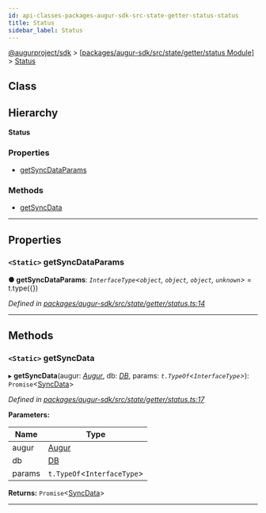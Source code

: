 ```yaml
---
id: api-classes-packages-augur-sdk-src-state-getter-status-status
title: Status
sidebar_label: Status
---
```


[@augurproject/sdk](api-readme.md) > [[packages/augur-sdk/src/state/getter/status Module]](api-modules-packages-augur-sdk-src-state-getter-status-module.md) > [Status](api-classes-packages-augur-sdk-src-state-getter-status-status.md)

## Class

## Hierarchy

**Status**

### Properties

* [getSyncDataParams](api-classes-packages-augur-sdk-src-state-getter-status-status.md#getsyncdataparams)

### Methods

* [getSyncData](api-classes-packages-augur-sdk-src-state-getter-status-status.md#getsyncdata)

---

## Properties

<a id="getsyncdataparams"></a>

### `<Static>` getSyncDataParams

**● getSyncDataParams**: *`InterfaceType`<`object`, `object`, `object`, `unknown`>* =  t.type({})

*Defined in [packages/augur-sdk/src/state/getter/status.ts:14](https://github.com/AugurProject/augur/blob/b4365d6894/packages/augur-sdk/src/state/getter/status.ts#L14)*

___

## Methods

<a id="getsyncdata"></a>

### `<Static>` getSyncData

▸ **getSyncData**(augur: *[Augur](api-classes-packages-augur-sdk-src-augur-augur.md)*, db: *[DB](api-classes-packages-augur-sdk-src-state-db-db-db.md)*, params: *`t.TypeOf`<`InterfaceType`>*): `Promise`<[SyncData](api-interfaces-packages-augur-sdk-src-state-getter-status-syncdata.md)>

*Defined in [packages/augur-sdk/src/state/getter/status.ts:17](https://github.com/AugurProject/augur/blob/b4365d6894/packages/augur-sdk/src/state/getter/status.ts#L17)*

**Parameters:**

| Name | Type |
| ------ | ------ |
| augur | [Augur](api-classes-packages-augur-sdk-src-augur-augur.md) |
| db | [DB](api-classes-packages-augur-sdk-src-state-db-db-db.md) |
| params | `t.TypeOf`<`InterfaceType`> |

**Returns:** `Promise`<[SyncData](api-interfaces-packages-augur-sdk-src-state-getter-status-syncdata.md)>

___

